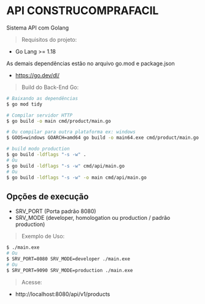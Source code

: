 # API CONSTRUCOMPRAFACIL

Sistema  API com Golang

> Requisitos do projeto:

- Go Lang >= 1.18

As demais dependências estão no arquivo go.mod e package.json

- https://go.dev/dl/

> Build do Back-End Go:
```bash
# Baixando as dependências
$ go mod tidy

# Compilar servidor HTTP
$ go build -o main cmd/product/main.go

# Ou compilar para outra plataforma ex: windows
$ GOOS=windows GOARCH=amd64 go build -o main64.exe cmd/product/main.go

# build modo production
$ go build -ldflags "-s -w" .
# Ou
$ go build -ldflags "-s -w" cmd/api/main.go
# Ou
$ go build -ldflags "-s -w" -o main cmd/api/main.go
```
## Opções de execução
- SRV_PORT (Porta padrão 8080)
- SRV_MODE (developer, homologation ou production / padrão production)

> Exemplo de Uso:
```bash
$ ./main.exe
# Ou
$ SRV_PORT=8080 SRV_MODE=developer ./main.exe
# Ou
$ SRV_PORT=9090 SRV_MODE=production ./main.exe
```

> Acesse:
- http://localhost:8080/api/v1/products
